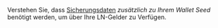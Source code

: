 Verstehen Sie, dass [Sicherungsdaten](https://docs.decred.org/lightning-network/backups/) _zusätzlich zu Ihrem Wallet Seed_ benötigt werden, um über Ihre LN-Gelder zu Verfügen.
